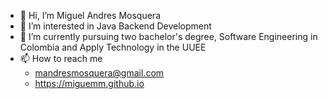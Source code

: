 - 👋 Hi, I’m Miguel Andres Mosquera
- 👀 I’m interested in Java Backend Development
- 🌱 I’m currently pursuing two bachelor's degree, Software Engineering in Colombia and Apply Technology in the UUEE
- 📫 How to reach me 
  - mandresmosquera@gmail.com
  - https://miguemm.github.io

<!---
miguemm/miguemm is a ✨ special ✨ repository because its `README.md` (this file) appears on your GitHub profile.
You can click the Preview link to take a look at your changes.
--->
